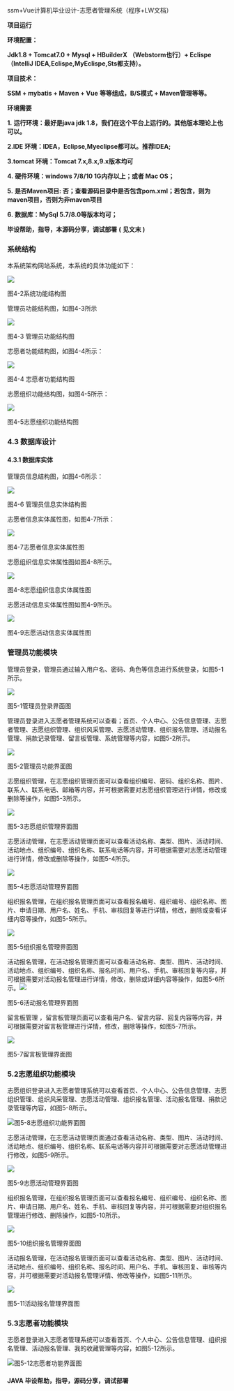 ssm+Vue计算机毕业设计-志愿者管理系统（程序+LW文档）

**项目运行**

**环境配置：**

**Jdk1.8 + Tomcat7.0 + Mysql + HBuilderX** **（Webstorm也行）+ Eclispe（IntelliJ
IDEA,Eclispe,MyEclispe,Sts都支持）。**

**项目技术：**

**SSM + mybatis + Maven + Vue** **等等组成，B/S模式 + Maven管理等等。**

**环境需要**

**1.** **运行环境：最好是java jdk 1.8，我们在这个平台上运行的。其他版本理论上也可以。**

**2.IDE** **环境：IDEA，Eclipse,Myeclipse都可以。推荐IDEA;**

**3.tomcat** **环境：Tomcat 7.x,8.x,9.x版本均可**

**4.** **硬件环境：windows 7/8/10 1G内存以上；或者 Mac OS；**

**5.** **是否Maven项目: 否；查看源码目录中是否包含pom.xml；若包含，则为maven项目，否则为非maven项目**

**6.** **数据库：MySql 5.7/8.0等版本均可；**

**毕设帮助，指导，本源码分享，调试部署** **(** **见文末** **)**

### 系统结构

本系统架构网站系统，本系统的具体功能如下：

![](./res/550df1ef61b946c38ab61869316c43c5.png)

图4-2系统功能结构图

管理员功能结构图，如图4-3所示

![](./res/fe575b67daec404fb87db6161e686479.png)

图4-3 管理员功能结构图

志愿者功能结构图，如图4-4所示：

![](./res/1fffc2e1569d477389b5d42076c6f848.png)

图4-4 志愿者功能结构图

志愿组织功能结构图，如图4-5所示：

![](./res/480beecddf934c2aae98babb7b54473f.png)

图4-5志愿组织功能结构图

### 4.3 数据库设计

#### 4.3.1 数据库实体

管理员信息结构图，如图4-6所示：

![](./res/1b705eff6d464b2cbe8a823132ffcce8.png)

图4-6 管理员信息实体结构图

志愿者信息实体属性图，如图4-7所示：

![](./res/2ac06763e2f74b1aa7d603fd1148525b.png)

图4-7志愿者信息实体属性图

志愿组织信息实体属性图如图4-8所示。

![](./res/eed006ecd44f4c4f8d72cffa5ce48f3b.png)

图4-8志愿组织信息实体属性图

志愿活动信息实体属性图如图4-9所示。

![](./res/5800d0775e114ed9b2d974a33f5f9e4a.png)

图4-9志愿活动信息实体属性图

### 管理员功能模块

管理员登录，管理员通过输入用户名、密码、角色等信息进行系统登录，如图5-1所示。

![](./res/31769d782a57413585b2b9811b2bfc87.png)

图5-1管理员登录界面图

管理员登录进入志愿者管理系统可以查看；首页、个人中心、公告信息管理、志愿者管理、志愿组织管理、组织风采管理、志愿活动管理、组织报名管理、活动报名管理、捐款记录管理、留言板管理、系统管理等内容，如图5-2所示。

![](./res/f2a12cdb3d5f4508a6e6706ec8c5eb50.png)

图5-2管理员功能界面图

志愿组织管理，在志愿组织管理页面可以查看组织编号、密码、组织名称、图片、联系人、联系电话、邮箱等内容，并可根据需要对志愿组织管理进行详情，修改或删除等操作，如图5-3所示。

![](./res/5115b2de2be8467998474cc8e8eefb40.png)

图5-3志愿组织管理界面图

志愿活动管理，在志愿活动管理页面可以查看活动名称、类型、图片、活动时间、活动地点、组织编号、组织名称、联系电话等内容，并可根据需要对志愿活动管理进行详情，修改或删除等操作，如图5-4所示。

![](./res/f05c720b575d4e75a346ac85fced2b77.png)

图5-4志愿活动管理界面图

组织报名管理，在组织报名管理页面可以查看报名编号、组织编号、组织名称、图片、申请日期、用户名、姓名、手机、审核回复等进行详情，修改，删除或查看详细内容等操作，如图5-5所示。

![](./res/f9b6ae10fc324d748800dbc0785ad639.png)

图5-5组织报名管理界面图

活动报名管理，在活动报名管理页面可以查看活动名称、类型、图片、活动时间、活动地点、组织编号、组织名称、报名时间、用户名、手机、审核回复等内容，并可根据需要对活动报名管理进行详情，修改，删除或详细内容等操作，如图5-6所示。![](./res/137053e7ef91467384cd7d70657fe7b2.png)

图5-6活动报名管理界面图

留言板管理 ，留言板管理页面可以查看用户名、留言内容、回复内容等内容，并可根据需要对留言板管理进行详情，修改，删除等操作，如图5-7所示。

![](./res/b3438ab9c45b48b2b0720e175c7de2ed.png)

图5-7留言板管理界面图

### 5.2志愿组织功能模块

志愿组织登录进入志愿者管理系统可以查看首页、个人中心、公告信息管理、志愿组织管理、组织风采管理、志愿活动管理、组织报名管理、活动报名管理、捐款记录管理等内容，如图5-8所示。

![](./res/a6d4cbf72f394992a0273c551a2b76de.png)图5-8志愿组织功能界面图

志愿活动管理，在志愿活动管理页面通过查看活动名称、类型、图片、活动时间、活动地点、组织编号、组织名称、联系电话等内容并可根据需要对志愿活动管理进行修改，如图5-9所示。

![](./res/0775927e03634a7e82521e02253f39d3.png)

图5-9志愿活动管理界面图

组织报名管理，在组织报名管理页面可以查看报名编号、组织编号、组织名称、图片、申请日期、用户名、姓名、手机、审核回复等内容，并可根据需要对组织报名管理进行修改、删除操作，如图5-10所示。

![](./res/a728b6219dcc4152bf6c27f678bd745f.png)

图5-10组织报名管理界面图

活动报名管理，在活动报名管理页面可以查看活动名称、类型、图片、活动时间、活动地点、组织编号、组织名称、报名时间、用户名、手机、审核回复、审核等内容，并可根据需要对活动报名管理详情、修改等操作，如图5-11所示。

![](./res/babb4ea6862b453eac60eafdb7363eeb.png)

图5-11活动报名管理界面图

### 5.3志愿者功能模块

志愿者登录进入志愿者管理系统可以查看首页、个人中心、公告信息管理、组织报名管理、活动报名管理、我的收藏管理等内容，如图5-12所示。

![](./res/b0039ce116644e43b44f1f4939799c5e.png)图5-12志愿者功能界面图

#### **JAVA** **毕设帮助，指导，源码分享，调试部署**

